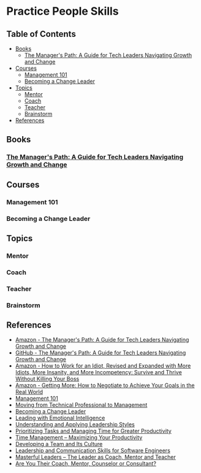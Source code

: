 # Practice People Skills

## Table of Contents

<!-- START doctoc generated TOC please keep comment here to allow auto update -->
<!-- DON'T EDIT THIS SECTION, INSTEAD RE-RUN doctoc TO UPDATE -->

- [Books](#books)
  - [The Manager's Path: A Guide for Tech Leaders Navigating Growth and Change](#the-managers-path-a-guide-for-tech-leaders-navigating-growth-and-change)
- [Courses](#courses)
  - [Management 101](#management-101)
  - [Becoming a Change Leader](#becoming-a-change-leader)
- [Topics](#topics)
  - [Mentor](#mentor)
  - [Coach](#coach)
  - [Teacher](#teacher)
  - [Brainstorm](#brainstorm)
- [References](#references)

<!-- END doctoc generated TOC please keep comment here to allow auto update -->

## Books

### [The Manager's Path: A Guide for Tech Leaders Navigating Growth and Change](books/managers-path-leaders-navigating-growth.pdf)

## Courses

### Management 101

### Becoming a Change Leader

## Topics

### Mentor

### Coach

### Teacher

### Brainstorm

## References

- [Amazon - The Manager's Path: A Guide for Tech Leaders Navigating Growth and Change](https://www.amazon.com/Managers-Path-Leaders-Navigating-Growth/dp/1491973897)
- [GitHub - The Manager's Path: A Guide for Tech Leaders Navigating Growth and Change](https://github.com/keyvanakbary/learning-notes/blob/master/books/the-managers-path.md)
- [Amazon - How to Work for an Idiot, Revised and Expanded with More Idiots, More Insanity, and More Incompetency: Survive and Thrive Without Killing Your Boss](https://www.amazon.com/Revised-Expanded-Idiots-Insanity-Incompetency-ebook/dp/B07J1FVZZ1)
- [Amazon - Getting More: How to Negotiate to Achieve Your Goals in the Real World](https://www.amazon.com/Getting-More-Negotiate-Achieve-Goals/dp/0307749126)
- [Management 101](https://app.pluralsight.com/library/courses/management-101)
- [Moving from Technical Professional to Management](https://app.pluralsight.com/library/courses/moving-technical-professional-management)
- [Becoming a Change Leader](https://app.pluralsight.com/library/courses/becoming-change-leader)
- [Leading with Emotional Intelligence](https://app.pluralsight.com/library/courses/leading-emotional-intelligence)
- [Understanding and Applying Leadership Styles](https://app.pluralsight.com/library/courses/understanding-applying-leadership-styles)
- [Prioritizing Tasks and Managing Time for Greater Productivity](https://app.pluralsight.com/library/courses/prioritizing-tasks-managing-time-greater-productivity)
- [Time Management – Maximizing Your Productivity](https://app.pluralsight.com/library/courses/maximizing-your-productivity-time-management)
- [Developing a Team and Its Culture](https://app.pluralsight.com/library/courses/developing-team-culture)
- [Leadership and Communication Skills for Software Engineers](https://app.pluralsight.com/library/courses/leadership-communication-software-engineers)
- [Masterful Leaders – The Leader as Coach, Mentor and Teacher](https://gothamculture.com/2019/04/11/masterful-leaders-the-leader-coach-mentor-teacher)
- [Are You Their Coach, Mentor, Counselor or Consultant?](https://www.youtube.com/watch?v=e7V5JGRrQ6g)
